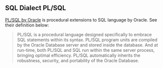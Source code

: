 ## SQL Dialect PL/SQL

[PL/SQL by Oracle](https://www.oracle.com/database/technologies/appdev/plsql.html) is procedural extensions to SQL language by Oracle.
See their definition below:

> PL/SQL is a procedural language designed specifically to embrace SQL statements within its syntax. 
> PL/SQL program units are compiled by the Oracle Database server and stored inside the database. And at run-time, both PL/SQL and SQL run within the same server process, bringing optimal efficiency. 
>PL/SQL automatically inherits the robustness, security, and portability of the Oracle Database.


